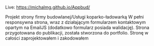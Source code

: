 Live: https://michalmg.github.io/Appbud/

Projekt strony firmy budowlanej/Usługi koparko-ładowarką
W pełni responsywna strona, wraz z działającym formularzem kontaktowym opartym na EmailJS (dodatkowo formularz posiada walidację). Strona przygotowana do publikacji, została stworzona do portfolio. Stronę w całości zaprojektowałem i zakodowałem
